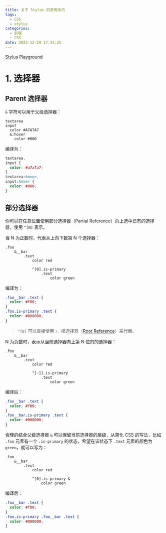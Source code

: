 ```yaml
---
title: 关于 Stylus 的常用技巧
tags:
  - CSS
  - stylus
categories:
  - 前端
  - CSS
date: 2023-12-29 17:43:25
---
```

[Stylus Playground](https://stylus-lang.com/try.html)

# 1. 选择器

## Parent 选择器

 `&` 字符可以用于父级选择器：

```styl
textarea
input
  color #A7A7A7
  &:hover
    color #000
```

编译为：

```css
textarea,
input {
  color: #a7a7a7;
}
textarea:hover,
input:hover {
  color: #000;
}
```

## 部分选择器

你可以在任意位置使用部分选择器（Partial Reference）向上选中已有的选择器，使用 `^[N]` 表示。

当 N 为正数时，代表从上向下数第 N 个选择器：

```styl
.foo
	&__bar
		.text
			color red
			
			^[0].is-primary
				.text
					color green
```

编译为：

```css
.foo__bar .text {
  color: #f00;
}
.foo.is-primary .text {
  color: #008000;
}
```

> `^[0]` 可以直接使用 `/.` 根选择器（[Root Reference](https://stylus-lang.com/docs/selectors.html#root-reference)）来代替。

N 为负数时，表示从当前选择器向上第 N 位的的选择器：

```styl
.foo
	&__bar
		.text
			color red
			
			^[-1].is-primary
				.text
					color green
```

编译后：

```css
.foo__bar .text {
  color: #f00;
}
.foo__bar.is-primary .text {
  color: #008000;
}
```

合理的结合父级选择器 `&` 可以保留当前选择器的层级，从简化 CSS 的写法，比如 `.foo` 元素有一个 `.is-primary` 的状态，希望在该状态下 `.text` 元素的颜色为 `green`，就可以写为：

```styl
.foo
	&__bar
		.text
			color red
			
			^[0].is-primary &
				color green
```

编译后：

```css
.foo__bar .text {
  color: #f00;
}
.foo.is-primary .foo__bar .text {
  color: #008000;
}
```